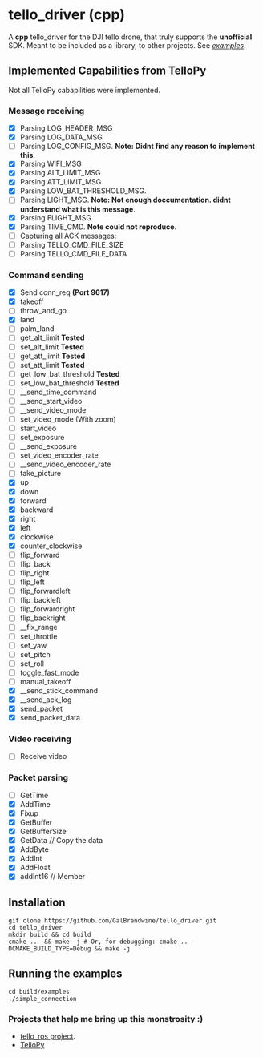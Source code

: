 # tello_driver (cpp)

A **cpp** tello_driver for the DJI tello drone, that truly supports the **unofficial** SDK.
Meant to be included as a library, to other projects. See *[examples](examples)*.

## Implemented Capabilities from TelloPy

Not all TelloPy cabapilities were implemented.

### Message receiving

- [x] Parsing LOG_HEADER_MSG  
- [x] Parsing LOG_DATA_MSG  
- [ ] Parsing LOG_CONFIG_MSG. **Note: Didnt find any reason to implement this**.
- [x] Parsing WIFI_MSG
- [x] Parsing ALT_LIMIT_MSG
- [x] Parsing ATT_LIMIT_MSG
- [x] Parsing LOW_BAT_THRESHOLD_MSG.
- [ ] Parsing LIGHT_MSG. **Note: Not enough doccumentation. didnt understand what is this message**.
- [x] Parsing FLIGHT_MSG
- [x] Parsing TIME_CMD. **Note could not reproduce**.
- [ ] Capturing all ACK messages:
- [ ] Parsing TELLO_CMD_FILE_SIZE
- [ ] Parsing TELLO_CMD_FILE_DATA

### Command sending

- [x] Send conn_req **(Port 9617)**
- [x] takeoff
- [ ] throw_and_go
- [x] land
- [ ] palm_land
- [ ] get_alt_limit **Tested**
- [ ] set_alt_limit **Tested**
- [ ] get_att_limit **Tested**
- [ ] set_att_limit **Tested**
- [ ] get_low_bat_threshold **Tested**
- [ ] set_low_bat_threshold **Tested**
- [ ] __send_time_command
- [ ] __send_start_video
- [ ] __send_video_mode
- [ ] set_video_mode (With zoom)
- [ ] start_video
- [ ] set_exposure
- [ ] __send_exposure
- [ ] set_video_encoder_rate
- [ ] __send_video_encoder_rate
- [ ] take_picture
- [x] up
- [x] down
- [x] forward
- [x] backward
- [x] right
- [x] left
- [x] clockwise
- [x] counter_clockwise
- [ ] flip_forward
- [ ] flip_back
- [ ] flip_right
- [ ] flip_left
- [ ] flip_forwardleft
- [ ] flip_backleft
- [ ] flip_forwardright
- [ ] flip_backright
- [ ] __fix_range
- [ ] set_throttle
- [ ] set_yaw
- [ ] set_pitch
- [ ] set_roll
- [ ] toggle_fast_mode
- [ ] manual_takeoff
- [x] __send_stick_command
- [x] __send_ack_log
- [x] send_packet
- [x] send_packet_data

### Video receiving

- [ ] Receive video

### Packet parsing

- [ ] GetTime
- [x] AddTime
- [x] Fixup
- [x] GetBuffer
- [x] GetBufferSize
- [x] GetData // Copy the data
- [x] AddByte
- [x] AddInt
- [x] AddFloat
- [x] addInt16 // Member

## Installation

```shell
git clone https://github.com/GalBrandwine/tello_driver.git
cd tello_driver
mkdir build && cd build
cmake ..  && make -j # Or, for debugging: cmake .. -DCMAKE_BUILD_TYPE=Debug && make -j
```

## Running the examples

```shell
cd build/examples
./simple_connection
```

### Projects that help me bring up this monstrosity :)

- [tello_ros project](https://github.com/clydemcqueen/tello_ros).
- [TelloPy](https://github.com/hanyazou/TelloPy)
